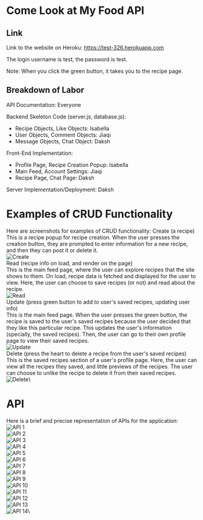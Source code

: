 # Come Look at My Food API

## Link

Link to the website on Heroku: https://test-326.herokuapp.com

The login username is test, the password is test.

Note: When you click the green button, it takes you to the recipe page.

## Breakdown of Labor

API Documentation: Everyone

Backend Skeleton Code (server.js, database.js):

* Recipe Objects, Like Objects: Isabella
* User Objects, Comment Objects: Jiaqi
* Message Objects, Chat Object: Daksh

Front-End Implementation:
* Profile Page, Recipe Creation Popup: Isabella
* Main Feed, Account Settings: Jiaqi
* Recipe Page, Chat Page: Daksh

Server Implementation/Deployment: Daksh

# Examples of CRUD Functionality
Here are screenshots for examples of CRUD functionality:
Create (a recipe)\
This is a recipe popup for recipe creation. When the user presses the creation button, they are prompted to enter information for a new recipe, and then they can post it or delete it.\
![Create](screenshots-milestone2/create.png)\
Read (recipe info on load, and render on the page)\
This is the main feed page, where the user can explore recipes that the site shows to them. On load, recipe data is fetched and displayed for the user to view. Here, the user can choose to save recipes (or not) and read about the recipe.\
![Read](screenshots-milestone2/read.png)\
Update (press green button to add to user's saved recipes, updating user info)\
This is the main feed page. When the user presses the green button, the recipe is saved to the user's saved recipes because the user decided that they like this particular recipe. This updates the user's information (specially, the saved recipes). Then, the user can go to their own profile page to view their saved recipes.\
![Update](screenshots-milestone2/update.png)\
Delete (press the heart to delete a recipe from the user's saved recipes)\
This is the saved recipes section of a user's profile page. Here, the user can view all the recipes they saved, and little previews of the recipes. The user can choose to unlike the recipe to delete it from their saved recipes.\
![Delete](screenshots-milestone2/delete.png)\

# API

Here is a brief and precise representation of APIs for the application:
![API 1](screenshots-milestone2/api1.png)\
![API 2](screenshots-milestone2/api2.png)\
![API 3](screenshots-milestone2/api3.png)\
![API 4](screenshots-milestone2/api4.png)\
![API 5](screenshots-milestone2/api5.png)\
![API 6](screenshots-milestone2/api6.png)\
![API 7](screenshots-milestone2/api7.png)\
![API 8](screenshots-milestone2/api8.png)\
![API 9](screenshots-milestone2/api9.png)\
![API 10](screenshots-milestone2/api10.png)\
![API 11](screenshots-milestone2/api11.png)\
![API 12](screenshots-milestone2/api12.png)\
![API 13](screenshots-milestone2/api13.png)\
![API 14](screenshots-milestone2/api14.png)\
